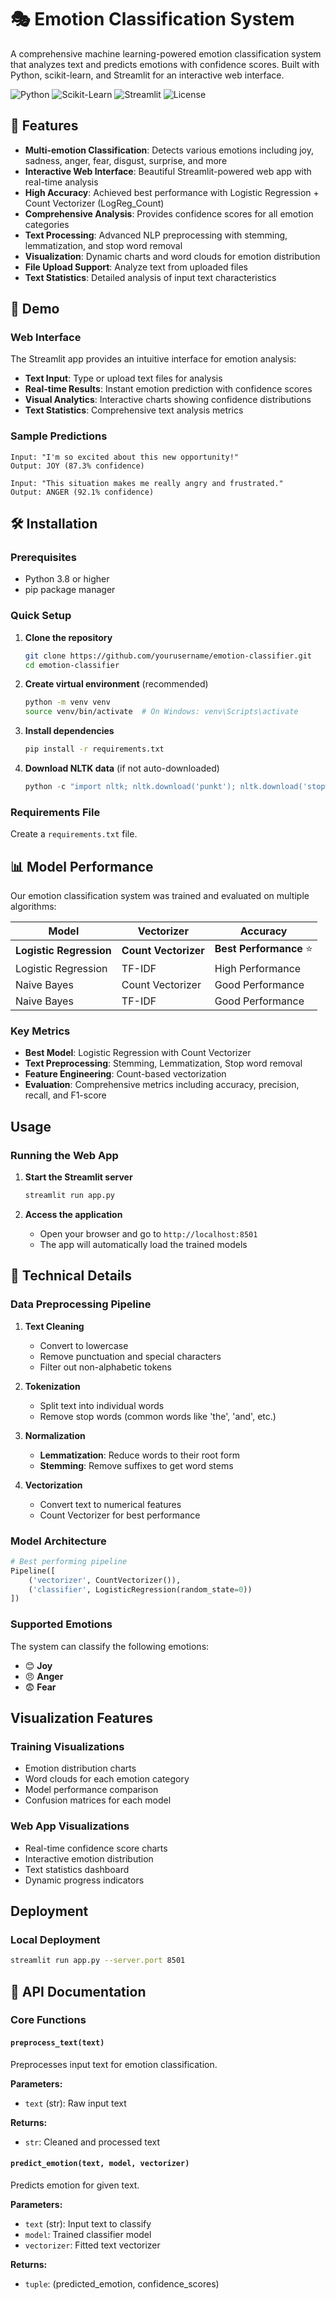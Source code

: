 # 🎭 Emotion Classification System

A comprehensive machine learning-powered emotion classification system that analyzes text and predicts emotions with confidence scores. Built with Python, scikit-learn, and Streamlit for an interactive web interface.

![Python](https://img.shields.io/badge/python-v3.8+-blue.svg)
![Scikit-Learn](https://img.shields.io/badge/scikit--learn-latest-orange.svg)
![Streamlit](https://img.shields.io/badge/streamlit-latest-red.svg)
![License](https://img.shields.io/badge/license-MIT-green.svg)

## 🌟 Features

- **Multi-emotion Classification**: Detects various emotions including joy, sadness, anger, fear, disgust, surprise, and more
- **Interactive Web Interface**: Beautiful Streamlit-powered web app with real-time analysis
- **High Accuracy**: Achieved best performance with Logistic Regression + Count Vectorizer (LogReg_Count)
- **Comprehensive Analysis**: Provides confidence scores for all emotion categories
- **Text Processing**: Advanced NLP preprocessing with stemming, lemmatization, and stop word removal
- **Visualization**: Dynamic charts and word clouds for emotion distribution
- **File Upload Support**: Analyze text from uploaded files
- **Text Statistics**: Detailed analysis of input text characteristics

## 🚀 Demo

### Web Interface
The Streamlit app provides an intuitive interface for emotion analysis:

- **Text Input**: Type or upload text files for analysis
- **Real-time Results**: Instant emotion prediction with confidence scores
- **Visual Analytics**: Interactive charts showing confidence distributions
- **Text Statistics**: Comprehensive text analysis metrics

### Sample Predictions
```
Input: "I'm so excited about this new opportunity!"
Output: JOY (87.3% confidence)

Input: "This situation makes me really angry and frustrated."
Output: ANGER (92.1% confidence)
```

## 🛠️ Installation

### Prerequisites
- Python 3.8 or higher
- pip package manager

### Quick Setup

1. **Clone the repository**
   ```bash
   git clone https://github.com/yourusername/emotion-classifier.git
   cd emotion-classifier
   ```

2. **Create virtual environment** (recommended)
   ```bash
   python -m venv venv
   source venv/bin/activate  # On Windows: venv\Scripts\activate
   ```

3. **Install dependencies**
   ```bash
   pip install -r requirements.txt
   ```

4. **Download NLTK data** (if not auto-downloaded)
   ```python
   python -c "import nltk; nltk.download('punkt'); nltk.download('stopwords'); nltk.download('wordnet')"
   ```

### Requirements File
Create a `requirements.txt` file.

## 📊 Model Performance

Our emotion classification system was trained and evaluated on multiple algorithms:

| Model | Vectorizer | Accuracy |
|-------|------------|----------|
| **Logistic Regression** | **Count Vectorizer** | **Best Performance** ⭐ |
| Logistic Regression | TF-IDF | High Performance |
| Naive Bayes | Count Vectorizer | Good Performance |
| Naive Bayes | TF-IDF | Good Performance |

### Key Metrics
- **Best Model**: Logistic Regression with Count Vectorizer
- **Text Preprocessing**: Stemming, Lemmatization, Stop word removal
- **Feature Engineering**: Count-based vectorization
- **Evaluation**: Comprehensive metrics including accuracy, precision, recall, and F1-score

## Usage

### Running the Web App

1. **Start the Streamlit server**
   ```bash
   streamlit run app.py
   ```

2. **Access the application**
   - Open your browser and go to `http://localhost:8501`
   - The app will automatically load the trained models

## 🔬 Technical Details

### Data Preprocessing Pipeline

1. **Text Cleaning**
   - Convert to lowercase
   - Remove punctuation and special characters
   - Filter out non-alphabetic tokens

2. **Tokenization**
   - Split text into individual words
   - Remove stop words (common words like 'the', 'and', etc.)

3. **Normalization**
   - **Lemmatization**: Reduce words to their root form
   - **Stemming**: Remove suffixes to get word stems

4. **Vectorization**
   - Convert text to numerical features
   - Count Vectorizer for best performance

### Model Architecture

```python
# Best performing pipeline
Pipeline([
    ('vectorizer', CountVectorizer()),
    ('classifier', LogisticRegression(random_state=0))
])
```

### Supported Emotions

The system can classify the following emotions:
- 😊 **Joy**
- 😠 **Anger**
- 😨 **Fear**

## Visualization Features

### Training Visualizations
- Emotion distribution charts
- Word clouds for each emotion category
- Model performance comparison
- Confusion matrices for each model

### Web App Visualizations
- Real-time confidence score charts
- Interactive emotion distribution
- Text statistics dashboard
- Dynamic progress indicators

## Deployment

### Local Deployment
```bash
streamlit run app.py --server.port 8501
```

## 📖 API Documentation

### Core Functions

#### `preprocess_text(text)`
Preprocesses input text for emotion classification.

**Parameters:**
- `text` (str): Raw input text

**Returns:**
- `str`: Cleaned and processed text

#### `predict_emotion(text, model, vectorizer)`
Predicts emotion for given text.

**Parameters:**
- `text` (str): Input text to classify
- `model`: Trained classifier model
- `vectorizer`: Fitted text vectorizer

**Returns:**
- `tuple`: (predicted_emotion, confidence_scores)

